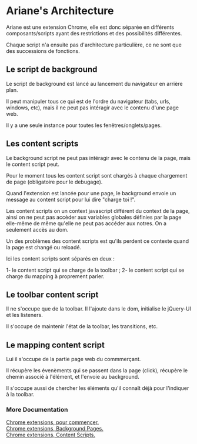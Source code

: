 
Ariane's Architecture
=====================

Ariane est une extension Chrome, elle est donc séparée en différents composants/scripts ayant des restrictions et des possibilités différentes.

Chaque script n'a ensuite pas d'architecture particulière, ce ne sont que des successions de fonctions.

Le script de background
-----------------------

Le script de background est lancé au lancement du navigateur en arrière plan.

Il peut manipuler tous ce qui est de l'ordre du navigateur (tabs, urls, windows, etc), mais il ne peut pas intéragir avec le contenu d'une page web.

Il y a une seule instance pour toutes les fenêtres/onglets/pages.

Les content scripts
------------------

Le background script ne peut pas intéragir avec le contenu de la page, mais le content script peut.

Pour le moment tous les content script sont chargés à chaque chargement de page (obligatoire pour le debugage).

Quand l'extension est lancée pour une page, le background envoie un message au content script pour lui dire "charge toi !".

Les content scripts on un context javascript différent du context de la page, ainsi on ne peut pas accèder 
aux variables globales définies par la page elle-même de même qu'elle ne peut pas accéder aux notres.
On a seulement accès au dom.

Un des problèmes des content scripts est qu'ils perdent ce contexte quand la page est changé ou reloadé.

Ici les content scripts sont séparés en deux :

1- le content script qui se charge de la toolbar ;
2- le content script qui se charge du mapping à proprement parler.

Le toolbar content script
-------------------------

Il ne s'occupe que de la toolbar.
Il l'ajoute dans le dom, initialise le jQuery-UI et les listeners.

Il s'occupe de maintenir l'état de la toolbar, les transitions, etc.

Le mapping content script
-------------------------

Lui il s'occupe de la partie page web du commmerçant.

Il récupère les évenèments qui se passent dans la page (click),
récupère le chemin associé à l'élément, et l'envoie au background.

Il s'occupe aussi de chercher les éléments qu'il connaît déjà pour l'indiquer à la toolbar.

### More Documentation

[Chrome extensions, pour commencer.](http://developer.chrome.com/extensions/getstarted.html)  
[Chrome extensions, Background Pages.](http://developer.chrome.com/extensions/background_pages.html)  
[Chrome extensions, Content Scripts.](http://developer.chrome.com/extensions/content_scripts.html)  
